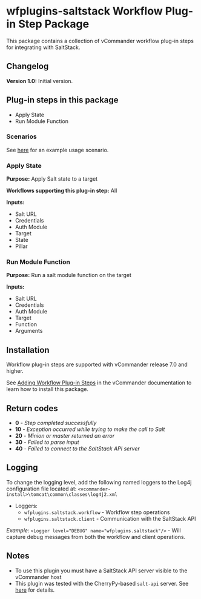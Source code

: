 # wfplugins-saltstack Workflow Plug-in Step Package

This package contains a collection of vCommander workflow plug-in steps for integrating with SaltStack.

## Changelog

**Version 1.0:** Initial version.

## Plug-in steps in this package
+ Apply State
+ Run Module Function

### Scenarios
See [here](https://github.com/Embotics/Scenarios/tree/master/Apply-SaltStack-State) for an example usage scenario.

### Apply State
**Purpose:** Apply Salt state to a target

**Workflows supporting this plug-in step:** All

**Inputs:**
* Salt URL
* Credentials
* Auth Module
* Target
* State
* Pillar

### Run Module Function
**Purpose:** Run a salt module function on the target

**Inputs:** 
* Salt URL
* Credentials
* Auth Module
* Target
* Function
* Arguments


## Installation

Workflow plug-in steps are supported with vCommander release 7.0 and higher. 

See [Adding Workflow Plug-in Steps](http://docs.embotics.com/vCommander/Adding-Plug-In-WF-Steps.htm) in the vCommander documentation to learn how to install this package. 

## Return codes
+ **0** - *Step completed successfully*
+ **10** - *Exception occurred while trying to make the call to Salt*
+ **20** - *Minion or master returned an error*
+ **30** - *Failed to parse input*
+ **40** - *Failed to connect to the SaltStack API server*

## Logging
To change the logging level, add the following named loggers to the Log4j configuration file located at: `<vcommander-install>\tomcat\common\classes\log4j2.xml`


+ Loggers:
  + `wfplugins.saltstack.workflow` - Workflow step operations
  + `wfplugins.saltstack.client` - Communication with the SaltStack API

*Example:* `<Logger level="DEBUG" name="wfplugins.saltstack"/>` - Will capture debug messages from both the workflow and client operations.

## Notes
* To use this plugin you must have a SaltStack API server visible to the vCommander host
* This plugin was tested with the CherryPy-based `salt-api` server. See [here](https://docs.saltstack.com/en/latest/ref/netapi/all/salt.netapi.rest_cherrypy.html) for details.